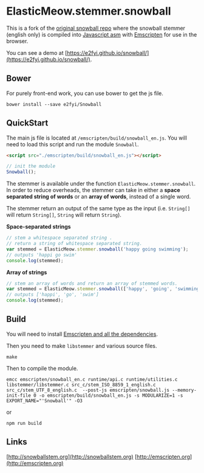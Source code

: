 ElasticMeow.stemmer.snowball
=========================

This is a fork of the [original snowball repo](https://github.com/snowballstem/snowball) where the snowball stemmer (english only) is compiled into [Javascript asm](http://asmjs.org/) with [Emscripten](https://github.com/kripken/emscripten) for use in the browser.

You can see a demo at [https://e2fyi.github.io/snowball/](https://e2fyi.github.io/snowball/).
  
## Bower
For purely front-end work, you can use bower to get the js file.
```
bower install --save e2fyi/Snowball
```

## QuickStart
The main js file is located at `/emscripten/build/snowball_en.js`. You will need to load this script and run the module `Snowball`.
```html
<script src="./emscripten/build/snowball_en.js"></script>
```
```js
// init the module
Snowball();
```

The stemmer is available under the function `ElasticMeow.stemmer.snowball`. In order to reduce overheads, the stemmer can take in either a **space separated string of words** or an **array of words**, instead of a single word.

The stemmer return an output of the same type as the input (i.e. `String[]` will return `String[]`, `String` will return `String`).

**Space-separated strings**  
```js
// stem a whitespace separated string .
// return a string of whitespace separated string.
var stemmed = ElasticMeow.stemmer.snowball('happy going swimming');
// outputs 'happi go swim'
console.log(stemmed);
```

**Array of strings**
```js
// stem an array of words and return an array of stemmed words.
var stemmed = ElasticMeow.stemmer.snowball(['happy', 'going', 'swimming']);
// outputs ['happi', 'go', 'swim']
console.log(stemmed);
```

## Build
You will need to install [Emscripten and all the dependencies](http://kripken.github.io/emscripten-site/docs/getting_started/downloads.html).

Then you need to make `libstemmer` and various source files.
```
make
```

Then to compile the module.
```
emcc emscripten/snowball_en.c runtime/api.c runtime/utilities.c libstemmer/libstemmer.c src_c/stem_ISO_8859_1_english.c src_c/stem_UTF_8_english.c  --post-js emscripten/snowball.js --memory-init-file 0 -o emscripten/build/snowball_en.js -s MODULARIZE=1 -s EXPORT_NAME="'Snowball'" -O3
```  

or

```
npm run build
```

## Links
[http://snowballstem.org](http://snowballstem.org)
[http://emscripten.org](http://emscripten.org)
